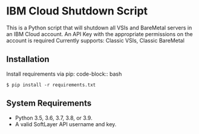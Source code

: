 IBM Cloud Shutdown Script
=========================

This is a Python script that will shutdown all VSIs and BareMetal servers in an IBM Cloud account. An API Key with the appropriate permissions on the account is required
Currently supports: Classic VSIs, Classic BareMetal

Installation
------------

Install requirements via pip:
code-block:: bash

	$ pip install -r requirements.txt


System Requirements
-------------------
* Python 3.5, 3.6, 3.7, 3.8, or 3.9.
* A valid SoftLayer API username and key.
